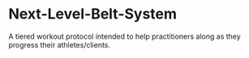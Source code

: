 # Next-Level-Belt-System
A tiered workout protocol intended to help practitioners along as they progress their athletes/clients.
